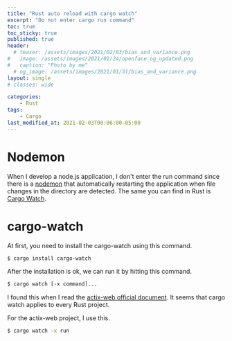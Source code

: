 ```yaml
---
title: "Rust auto reload with cargo watch"
excerpt: "Do not enter cargo run command"
toc: true
toc_sticky: true
published: true
header:
  # teaser: /assets/images/2021/02/03/bias_and_variance.png
#   image: /assets/images/2021/01/24/openface_og_updated.png
#   caption: "Photo by me"
  # og_image: /assets/images/2021/01/31/bias_and_variance.png
layout: single
# classes: wide

categories:
    - Rust
tags:
    - Cargo 
last_modified_at: 2021-02-03T08:06:00-05:00
---
```


# Nodemon

When I develop a node.js application, I don't enter the run command since there is a [nodemon](https://www.npmjs.com/package/nodemon) that automatically restarting the application when file changes in the directory are detected. The same you can find in Rust is [Cargo Watch](https://docs.rs/crate/cargo-watch/7.0.2).

# cargo-watch

At first, you need to install the cargo-watch using this command. 
```sh 
$ cargo install cargo-watch
```

After the installation is ok, we can run it by hitting this command. 
```sh
$ cargo watch [-x command]...
```

I found this when I read the [actix-web official document](https://actix.rs/docs/autoreload/). It seems that cargo watch applies to every Rust project. 

For the actix-web project, I use this. 

```sh 
$ cargo watch -x run
```